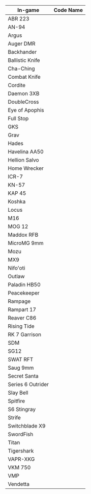 | In-game       | Code Name   |
|------------|----------------|
| ABR 223             |
| AN-94               |
| Argus               |
| Auger DMR           |
| Backhander          |
| Ballistic Knife     |
| Cha-Ching           |
| Combat Knife        |
| Cordite             |
| Daemon 3XB          |
| DoubleCross         |
| Eye of Apophis      |
| Full Stop           |
| GKS                 |
| Grav                |
| Hades               |
| Havelina AA50       |
| Hellion Salvo       |
| Home Wrecker        |
| ICR-7               |
| KN-57               |
| KAP 45              |
| Koshka              |
| Locus               |
| M16                 |
| MOG 12              |
| Maddox RFB          |
| MicroMG 9mm         |
| Mozu                |
| MX9                 |
| Nifo'oti            |
| Outlaw              |
| Paladin HB50        |
| Peacekeeper         |
| Rampage             |
| Rampart 17          |
| Reaver C86          |
| Rising Tide         |
| RK 7 Garrison       |
| SDM                 |
| SG12                |
| SWAT RFT            |
| Saug 9mm            |
| Secret Santa        |
| Series 6 Outrider   |
| Slay Bell           |
| Spitfire            |
| S6 Stingray         |
| Strife              |
| Switchblade X9      |
| SwordFish           |
| Titan               |
| Tigershark          |
| VAPR-XKG            |
| VKM 750             |
| VMP                 |
| Vendetta            |
